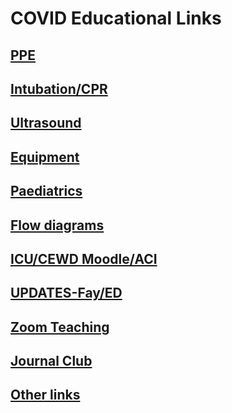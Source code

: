 # COVID Educational Links

## [PPE](ppe.md)

## [Intubation/CPR](intubation.md)

## [Ultrasound](ultrasound.md)

## [Equipment](equipment.md)

## [Paediatrics](paediatrics.md)

## [Flow diagrams](flow.md)

## [ICU/CEWD Moodle/ACI](icu.md)

## [UPDATES-Fay/ED](prev-updates.md)

## [Zoom Teaching](zoom.md)

## [Journal Club](journal.md)

## [Other links](other.md)


